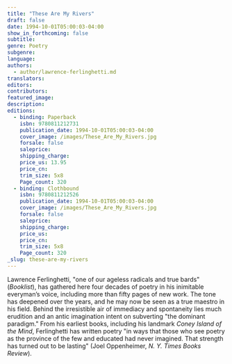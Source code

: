 ```yaml
---
title: "These Are My Rivers"
draft: false
date: 1994-10-01T05:00:03-04:00
show_in_forthcoming: false
subtitle:
genre: Poetry
subgenre:
language:
authors:
  - author/lawrence-ferlinghetti.md
translators:
editors:
contributors:
featured_image:
description:
editions:
  - binding: Paperback
    isbn: 9780811212731
    publication_date: 1994-10-01T05:00:03-04:00
    cover_image: /images/These_Are_My_Rivers.jpg
    forsale: false
    saleprice:
    shipping_charge:
    price_us: 13.95
    price_cn:
    trim_size: 5x8
    Page_count: 320
  - binding: Clothbound
    isbn: 9780811212526
    publication_date: 1994-10-01T05:00:03-04:00
    cover_image: /images/These_Are_My_Rivers.jpg
    forsale: false
    saleprice:
    shipping_charge:
    price_us:
    price_cn:
    trim_size: 5x8
    Page_count: 320
_slug: these-are-my-rivers
---
```


Lawrence Ferlinghetti, "one of our ageless radicals and true bards" (_Booklist_), has gathered here four decades of poetry in his inimitable everyman’s voice, including more than fifty pages of new work. The tone has deepened over the years, and he may now be seen as a true maestro in his field. Behind the irresistible air of immediacy and spontaneity lies much erudition and an antic imagination intent on subverting "the dominant paradigm." From his earliest books, including his landmark _Coney Island of the Mind_, Ferlinghetti has written poetry "in ways that those who see poetry as the province of the few and educated had never imagined. That strength has turned out to be lasting" (Joel Oppenheimer, _N. Y. Times Books Review_).

